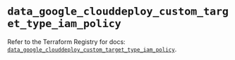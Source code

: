 # `data_google_clouddeploy_custom_target_type_iam_policy`

Refer to the Terraform Registry for docs: [`data_google_clouddeploy_custom_target_type_iam_policy`](https://registry.terraform.io/providers/hashicorp/google-beta/6.27.0/docs/data-sources/google_clouddeploy_custom_target_type_iam_policy).
